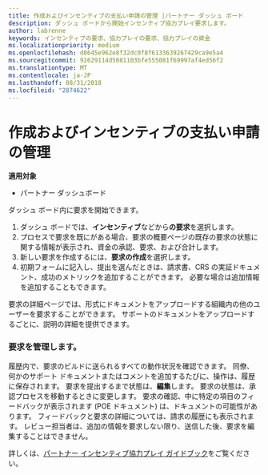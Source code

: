 ```yaml
---
title: 作成およびインセンティブの支払い申請の管理 |パートナー ダッシュ ボード
description: ダッシュ ボードから開始インセンティブ協力プレイ要求します。
author: labrenne
keywords: インセンティブの要求、協力プレイの要求、協力プレイの資金
ms.localizationpriority: medium
ms.openlocfilehash: d8645e962e8f32dc0f8f6133639267429ca9e5a4
ms.sourcegitcommit: 92629114d5081103bfe555081f69997af4ed56f2
ms.translationtype: MT
ms.contentlocale: ja-JP
ms.lasthandoff: 08/31/2018
ms.locfileid: "2874622"
---
```

# <a name="create-and-manage-an-incentives-claim"></a>作成およびインセンティブの支払い申請の管理

**適用対象**
- パートナー ダッシュボード

ダッシュ ボード内に要求を開始できます。 

1. ダッシュ ボードでは、**インセンティブ**などから**の要求**を選択します。
2.  プロセスで要求を既にがある場合、要求の概要ページの既存の要求の状態に関する情報が表示され、資金の承認、要求、および合計します。
3.  新しい要求を作成するには、**要求の作成**を選択します。
4.  初期フォームに記入し、提出を選んだときは、請求書、CRS の実証ドキュメント、成功のメトリックを追加することができます。 必要な場合は追加情報を追加することもできます。

要求の詳細ページでは、形式にドキュメントをアップロードする組織内の他のユーザーを要求することができます。 サポートのドキュメントをアップロードするごとに、説明の詳細を提供できます。 

### <a name="manage-your-claims"></a>要求を管理します。

履歴内で、要求のビルドに送られるすべての動作状況を確認できます。 同僚、何かのサポート ドキュメントまたはコメントを追加するたびに、操作は、履歴に保存されます。 要求を提出するまで状態は、**編集**します。 要求の状態は、承認プロセスを移動するときに変更します。 要求の確認、中に特定の項目のフィードバックが表示されます (POE ドキュメント) は、ドキュメントの可能性があります。 フィードバックと要求の詳細については、請求の履歴にも表示されます。 レビュー担当者は、追加の情報を要求しない限り、送信した後、要求を編集することはできません。

詳しくは、[パートナー インセンティブ協力プレイ ガイドブック](https://assets.microsoft.com/coop-guidebook.pdf)をご覧ください。
